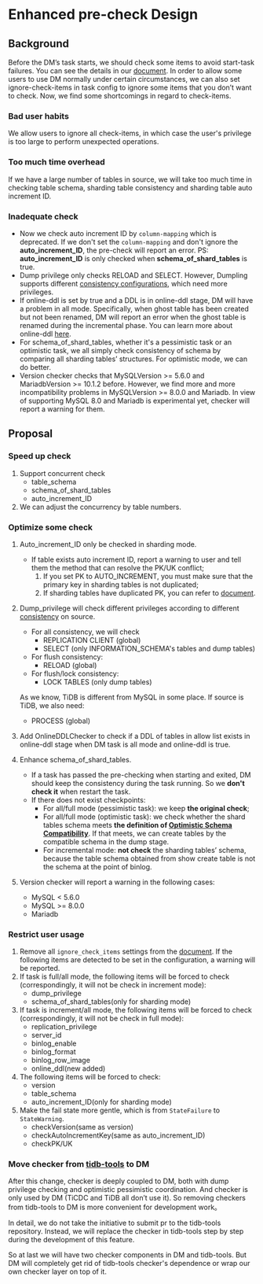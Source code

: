 # Enhanced pre-check Design

## Background

Before the DM’s task starts, we should check some items to avoid start-task failures. You can see the details in our [document](https://docs.pingcap.com/tidb-data-migration/stable/precheck#disable-checking-items). In order to allow some users to use DM normally under certain circumstances, we can also set ignore-check-items in task config to ignore some items that you don’t want to check. Now, we find some shortcomings in regard to check-items.

### Bad user habits

We allow users to ignore all check-items, in which case the user's privilege is too large to perform unexpected operations. 

### Too much time overhead

If we have a large number of tables in source, we will take too much time in checking table schema, sharding table consistency and sharding table auto increment ID.

### Inadequate check

* Now we check auto increment ID by `column-mapping` which is deprecated. If we don't set the `column-mapping` and don't ignore the **auto_increment_ID**, the pre-check will report an error. PS: **auto_increment_ID** is only checked when **schema_of_shard_tables** is true.
* Dump privilege only checks RELOAD and SELECT. However, Dumpling supports different [consistency configurations](https://docs.pingcap.com/tidb/stable/dumpling-overview#adjust-dumplings-data-consistency-options), which need more privileges.
* If online-ddl is set by true and a DDL is in online-ddl stage, DM will have a problem in all mode. Specifically, when ghost table has been created but not been renamed, DM will report an error when the ghost table is renamed during the incremental phase. You can learn more about online-ddl [here](https://docs.pingcap.com/tidb-data-migration/stable/feature-online-ddl).
* For schema_of_shard_tables, whether it's a pessimistic task or an optimistic task, we all simply check consistency of schema by comparing all sharding tables’ structures. For optimistic mode, we can do better.
* Version checker checks that MySQLVersion >= 5.6.0 and MariadbVersion >= 10.1.2 before. However, we find more and more incompatibility problems in MySQLVersion >= 8.0.0 and Mariadb. In view of supporting MySQL 8.0 and Mariadb is experimental yet, checker will report a warning for them.

## Proposal

### Speed ​​up check

1. Support concurrent check
    - table_schema
    - schema_of_shard_tables
    - auto_increment_ID
2. We can adjust the concurrency by table numbers.

### Optimize some check

1. Auto_increment_ID only be checked in sharding mode.
    - If table exists auto increment ID, report a warning to user and tell them the method that can resolve the PK/UK conflict;
        1. If you set PK to AUTO_INCREMENT, you must make sure that the primary key in sharding tables is not duplicated;
        2. If sharding tables have duplicated PK, you can refer to [document](https://docs.pingcap.com/tidb-data-migration/stable/shard-merge-best-practices#handle-conflicts-of-auto-increment-primary-key).
2. Dump_privilege will check different privileges according to different [consistency](https://docs.pingcap.com/tidb/stable/dumpling-overview#adjust-dumplings-data-consistency-options) on source.
    - For all consistency, we will check
        - REPLICATION CLIENT (global)
        - SELECT (only INFORMATION_SCHEMA's tables and dump tables)
    - For flush consistency:
        - RELOAD (global)
    - For flush/lock consistency:
        - LOCK TABLES (only dump tables)
    
    As we know, TiDB is different from MySQL in some place. If source is TiDB, we also need:
    - PROCESS (global)
3. Add OnlineDDLChecker to check if a DDL of tables in allow list exists in online-ddl stage when DM task is all mode and online-ddl is true.
4. Enhance schema_of_shard_tables. 
    - If a task has passed the pre-checking when starting and exited, DM should keep the consistency during the task running. So we **don't check it** when restart the task.
    - If there does not exist checkpoints:
        - For all/full mode (pessimistic task): we keep **the original check**;
        - For all/full mode (optimistic task): we check whether the shard tables schema meets **the definition of [Optimistic Schema Compatibility](20191209_optimistic_ddl.md)**. If that meets, we can create tables by the compatible schema in the dump stage.
        - For incremental mode: **not check** the sharding tables’ schema, because the table schema obtained from show create table is not the schema at the point of binlog.
5. Version checker will report a warning in the following cases:
    - MySQL < 5.6.0
    - MySQL >= 8.0.0
    - Mariadb

### Restrict user usage
1. Remove all `ignore_check_items` settings from the [document](https://docs.pingcap.com/tidb-data-migration/stable/precheck#disable-checking-items). If the following items are detected to be set in the configuration, a warning will be reported.
2. If task is full/all mode, the following items will be forced to check (correspondingly, it will not be check in increment mode):
    - dump_privilege
    - schema_of_shard_tables(only for sharding mode)
3. If task is increment/all mode, the following items will be forced to check (correspondingly, it will not be check in full mode):
    - replication_privilege
    - server_id
    - binlog_enable
    - binlog_format
    - binlog_row_image
    - online_ddl(new added)
4. The following items will be forced to check:
    - version
    - table_schema
    - auto_increment_ID(only for sharding mode)
5. Make the fail state more gentle, which is from `StateFailure` to `StateWarning`.
    - checkVersion(same as version)
    - checkAutoIncrementKey(same as auto_increment_ID)
    - checkPK/UK

### Move checker from [tidb-tools](https://github.com/pingcap/tidb-tools/tree/master/pkg/check) to DM

After this change, checker is deeply coupled to DM, both with dump privilege checking and optimistic pessimistic coordination. And checker is only used by DM (TiCDC and TiDB all don’t use it). So removing checkers from tidb-tools to DM is more convenient for development work。

In detail, we do not take the initiative to submit pr to the tidb-tools repository. Instead, we will replace the checker in tidb-tools step by step during the development of this feature.

So at last we will have two checker components in DM and tidb-tools. But DM will completely get rid of tidb-tools checker's ​​dependence or wrap our own checker layer on top of it.
